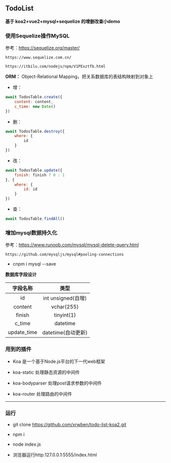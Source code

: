## TodoList

**基于 koa2+vue2+mysql+sequelize 的增删改查小demo**

### 使用Sequelize操作MySQL

参考：https://sequelize.org/master/

    https://www.sequelize.com.cn/

    https://itbilu.com/nodejs/npm/V1PExztfb.html

**ORM：** Object-Relational Mapping，把关系数据库的表结构映射到对象上

- 增：

```js
await TodosTable.create({
    content: content,
    c_time: new Date()
})
```

- 删：

```js
await TodosTable.destroy({
    where: {
        id
    }
})
```

- 改：

```js
await TodosTable.update({
    finish: finish ? 0 : 1
}, {
    where: {
        id: id
    }
})
```

- 查：

```js
await TodosTable.findAll()
```


### 增加mysql数据持久化

参考：https://www.runoob.com/mysql/mysql-delete-query.html

    https://github.com/mysqljs/mysql#pooling-connections

- cnpm i mysql --save

**数据库字段设计**

字段名称 | 类型
:--:|:--:
id | int unsigned(自增)
content | vchar(255)
finish | tinyint(1)
c_time | datetime
update_time | datetime(自动更新)


### 用到的插件

- Koa 是一个基于Node.js平台的下一代web框架

- koa-static 处理静态资源的中间件

- koa-bodyparser 处理post请求参数的中间件

- koa-router 处理路由的中间件

----

### 运行

- git clone https://github.com/xrwben/todo-list-koa2.git

- npm i

- node index.js

- 浏览器运行http:127.0.0.1:5555/index.html